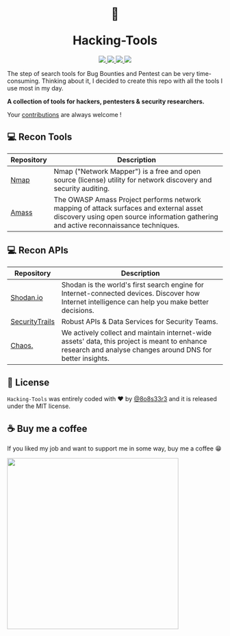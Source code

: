<h1 align="center">
<p align="center">🔐</p>
Hacking-Tools
</h1>
<p align="center">
	<a href="https://github.com/juliocarneiro/hacking-tools">
		<img src="https://img.shields.io/github/contributors/juliocarneiro/hacking-tools">
	</a>
	<a href="https://github.com/juliocarneiro/hacking-tools">
		<img src="https://img.shields.io/github/last-commit/juliocarneiro/hacking-tools/main">
	</a>
	<a href="https://mit-license.org/">
		<img src="https://img.shields.io/github/license/juliocarneiro/Recon?color=%23C3E88D&style=flat-square">
	</a>
	<a href="https://github.com/juliocarneiro/hacking-tools">
		<img src="https://img.shields.io/github/repo-size/juliocarneiro/hacking-tools?color=%23FFCB6B&style=flat-square">
	</a>
</p>

The step of search tools for Bug Bounties and Pentest can be very time-consuming. Thinking about it, I decided to create this repo with all the tools I use most in my day.<br>

**A collection of tools for hackers, pentesters & security researchers.**

Your [contributions](CONTRIBUTING.md) are always welcome !

## 💻 Recon Tools

Repository | Description
---- | ----
[Nmap](https://nmap.org/) | Nmap ("Network Mapper") is a free and open source (license) utility for network discovery and security auditing.
[Amass](https://github.com/OWASP/Amass) | The OWASP Amass Project performs network mapping of attack surfaces and external asset discovery using open source information gathering and active reconnaissance techniques.


## ‍💻 Recon APIs

Repository | Description
---- | ----
[Shodan.io](https://shodan.io) | Shodan is the world's first search engine for Internet-connected devices. Discover how Internet intelligence can help you make better decisions.
[SecurityTrails](https://securitytrails.com/) | Robust APIs & Data Services for Security Teams.
[Chaos.](https://chaos.projectdiscovery.io/) | We actively collect and maintain internet-wide assets' data, this project is meant to enhance research and analyse changes around DNS for better insights.

## 🎫 License
``Hacking-Tools`` was entirely coded with ❤ by [@8o8s33r3](https://twitter.com/8o8s33r3) and it is released under the MIT license.

## ☕ Buy me a coffee
If you liked my job and want to support me in some way, buy me a coffee 😁

[<img width="400px" src="https://cdn.buymeacoffee.com/buttons/v2/default-blue.png">](https://www.buymeacoffee.com/8o8s33r3)
